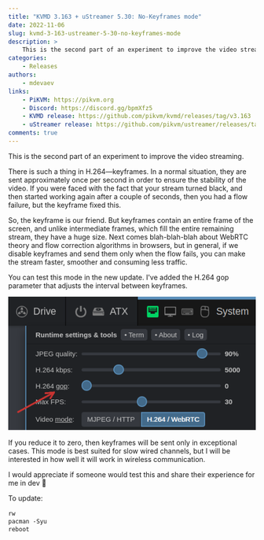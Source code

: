 ```yaml
---
title: "KVMD 3.163 + uStreamer 5.30: No-Keyframes mode"
date: 2022-11-06
slug: kvmd-3-163-ustreamer-5-30-no-keyframes-mode
description: >
    This is the second part of an experiment to improve the video streaming
categories:
    - Releases
authors:
    - mdevaev
links:
    - PiKVM: https://pikvm.org
    - Discord: https://discord.gg/bpmXfz5
    - KVMD release: https://github.com/pikvm/kvmd/releases/tag/v3.163
    - uStreamer release: https://github.com/pikvm/ustreamer/releases/tag/v5.30
comments: true
---
```


This is the second part of an experiment to improve the video streaming.

<!-- more -->

There is such a thing in H.264—keyframes. In a normal situation, they are sent approximately once per second in order to ensure the stability of the video. If you were faced with the fact that your stream turned black, and then started working again after a couple of seconds, then you had a flow failure, but the keyframe fixed this.

So, the keyframe is our friend. But keyframes contain an entire frame of the screen, and unlike intermediate frames, which fill the entire remaining stream, they have a huge size. Next comes blah-blah-blah about WebRTC theory and flow correction algorithms in browsers, but in general, if we disable keyframes and send them only when the flow fails, you can make the stream faster, smoother and consuming less traffic.

You can test this mode in the new update. I've added the H.264 gop parameter that adjusts the interval between keyframes.

![The H.264 gop parameter](h264-gop.webp)

If you reduce it to zero, then keyframes will be sent only in exceptional cases. This mode is best suited for slow wired channels, but I will be interested in how well it will work in wireless communication.

I would appreciate if someone would test this and share their experience for me in ⁠dev 🙏 

To update:

```console
rw
pacman -Syu
reboot
```
